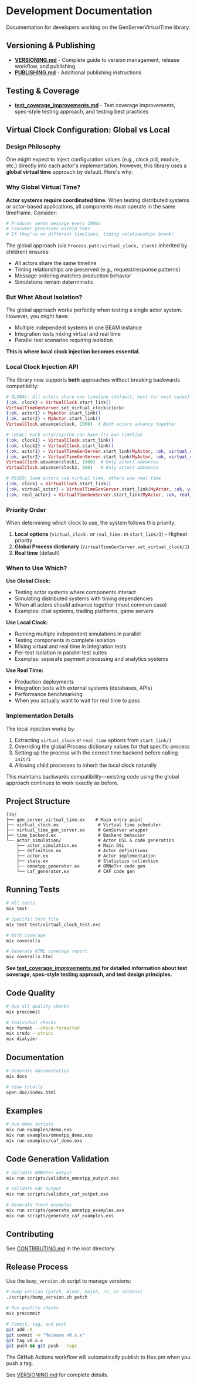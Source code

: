 # Development Documentation

Documentation for developers working on the GenServerVirtualTime library.

## Versioning & Publishing

- **[VERSIONING.md](VERSIONING.md)** - Complete guide to version management,
  release workflow, and publishing
- **[PUBLISHING.md](PUBLISHING.md)** - Additional publishing instructions

## Testing & Coverage

- **[test_coverage_improvements.md](test_coverage_improvements.md)** - Test
  coverage improvements, spec-style testing approach, and testing best practices

## Virtual Clock Configuration: Global vs Local

### Design Philosophy

One might expect to inject configuration values (e.g., clock pid, module, etc.)
directly into each actor's implementation. However, this library uses a **global
virtual time** approach by default. Here's why:

### Why Global Virtual Time?

**Actor systems require coordinated time.** When testing distributed systems or
actor-based applications, all components must operate in the same timeframe.
Consider:

```elixir
# Producer sends message every 100ms
# Consumer processes within 50ms
# If they're on different timelines, timing relationships break!
```

The global approach (via `Process.put(:virtual_clock, clock)` inherited by
children) ensures:

- All actors share the same timeline
- Timing relationships are preserved (e.g., request/response patterns)
- Message ordering matches production behavior
- Simulations remain deterministic

### But What About Isolation?

The global approach works perfectly when testing a single actor system. However,
you might have:

- Multiple independent systems in one BEAM instance
- Integration tests mixing virtual and real time
- Parallel test scenarios requiring isolation

**This is where local clock injection becomes essential.**

### Local Clock Injection API

The library now supports **both** approaches without breaking backwards
compatibility:

```elixir
# GLOBAL: All actors share one timeline (default, best for most cases)
{:ok, clock} = VirtualClock.start_link()
VirtualTimeGenServer.set_virtual_clock(clock)
{:ok, actor1} = MyActor.start_link()
{:ok, actor2} = MyActor.start_link()
VirtualClock.advance(clock, 1000)  # Both actors advance together

# LOCAL: Each actor/system can have its own timeline
{:ok, clock1} = VirtualClock.start_link()
{:ok, clock2} = VirtualClock.start_link()
{:ok, actor1} = VirtualTimeGenServer.start_link(MyActor, :ok, virtual_clock: clock1)
{:ok, actor2} = VirtualTimeGenServer.start_link(MyActor, :ok, virtual_clock: clock2)
VirtualClock.advance(clock1, 1000)  # Only actor1 advances
VirtualClock.advance(clock2, 500)   # Only actor2 advances

# MIXED: Some actors use virtual time, others use real time
{:ok, clock} = VirtualClock.start_link()
{:ok, virtual_actor} = VirtualTimeGenServer.start_link(MyActor, :ok, virtual_clock: clock)
{:ok, real_actor} = VirtualTimeGenServer.start_link(MyActor, :ok, real_time: true)
```

### Priority Order

When determining which clock to use, the system follows this priority:

1. **Local options** (`virtual_clock:` or `real_time:` in `start_link/3`) -
   Highest priority
2. **Global Process dictionary** (`VirtualTimeGenServer.set_virtual_clock/1`)
3. **Real time** (default)

### When to Use Which?

**Use Global Clock:**

- Testing actor systems where components interact
- Simulating distributed systems with timing dependencies
- When all actors should advance together (most common case)
- Examples: chat systems, trading platforms, game servers

**Use Local Clock:**

- Running multiple independent simulations in parallel
- Testing components in complete isolation
- Mixing virtual and real time in integration tests
- Per-test isolation in parallel test suites
- Examples: separate payment processing and analytics systems

**Use Real Time:**

- Production deployments
- Integration tests with external systems (databases, APIs)
- Performance benchmarking
- When you actually want to wait for real time to pass

### Implementation Details

The local injection works by:

1. Extracting `virtual_clock` or `real_time` options from `start_link/3`
2. Overriding the global Process dictionary values for that specific process
3. Setting up the process with the correct time backend before calling `init/1`
4. Allowing child processes to inherit the local clock naturally

This maintains backwards compatibility—existing code using the global approach
continues to work exactly as before.

## Project Structure

```
lib/
├── gen_server_virtual_time.ex    # Main entry point
├── virtual_clock.ex               # Virtual time scheduler
├── virtual_time_gen_server.ex     # GenServer wrapper
├── time_backend.ex                # Backend behavior
└── actor_simulation/              # Actor DSL & code generation
    ├── actor_simulation.ex        # Main DSL
    ├── definition.ex              # Actor definitions
    ├── actor.ex                   # Actor implementation
    ├── stats.ex                   # Statistics collection
    ├── omnetpp_generator.ex       # OMNeT++ code gen
    └── caf_generator.ex           # CAF code gen
```

## Running Tests

```bash
# All tests
mix test

# Specific test file
mix test test/virtual_clock_test.exs

# With coverage
mix coveralls

# Generate HTML coverage report
mix coveralls.html
```

**See [test_coverage_improvements.md](test_coverage_improvements.md) for
detailed information about test coverage, spec-style testing approach, and test
design principles.**

## Code Quality

```bash
# Run all quality checks
mix precommit

# Individual checks
mix format --check-formatted
mix credo --strict
mix dialyzer
```

## Documentation

```bash
# Generate documentation
mix docs

# View locally
open doc/index.html
```

## Examples

```bash
# Run demo scripts
mix run examples/demo.exs
mix run examples/omnetpp_demo.exs
mix run examples/caf_demo.exs
```

## Code Generation Validation

```bash
# Validate OMNeT++ output
mix run scripts/validate_omnetpp_output.exs

# Validate CAF output
mix run scripts/validate_caf_output.exs

# Generate fresh examples
mix run scripts/generate_omnetpp_examples.exs
mix run scripts/generate_caf_examples.exs
```

## Contributing

See [CONTRIBUTING.md](../../CONTRIBUTING.md) in the root directory.

## Release Process

Use the `bump_version.sh` script to manage versions:

```bash
# Bump version (patch, minor, major, rc, or release)
./scripts/bump_version.sh patch

# Run quality checks
mix precommit

# Commit, tag, and push
git add -A
git commit -m "Release v0.x.x"
git tag v0.x.x
git push && git push --tags
```

The GitHub Actions workflow will automatically publish to Hex.pm when you push a
tag.

See [VERSIONING.md](VERSIONING.md) for complete details.
